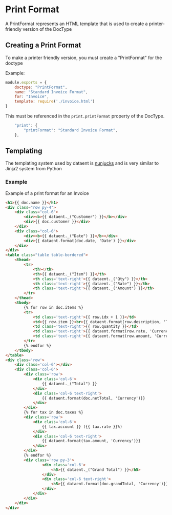# Print Format

A PrintFormat represents an HTML template that is used to create a printer-friendly version of the DocType

## Creating a Print Format

To make a printer friendly version, you must create a "PrintFormat" for the doctype

Example:

```js
module.exports = {
    doctype: "PrintFormat",
    name: "Standard Invoice Format",
    for: "Invoice",
    template: require('./invoice.html')
}
```

This must be referenced in the `print.printFormat` property of the DocType.

```js
    "print": {
        "printFormat": "Standard Invoice Format",
    },
```

## Templating

The templating system used by dataent is [nunjucks](https://mozilla.github.io/nunjucks/) and is very similar to Jinja2 system from Python

### Example

Example of a print format for an Invoice

```html
<h1>{{ doc.name }}</h1>
<div class="row py-4">
    <div class="col-6">
        <div><b>{{ dataent._("Customer") }}</b></div>
        <div>{{ doc.customer }}</div>
    </div>
    <div class="col-6">
        <div><b>{{ dataent._("Date") }}</b></div>
        <div>{{ dataent.format(doc.date, 'Date') }}</div>
    </div>
</div>
<table class="table table-bordered">
    <thead>
        <tr>
            <th></th>
            <th>{{ dataent._("Item") }}</th>
            <th class='text-right'>{{ dataent._("Qty") }}</th>
            <th class='text-right'>{{ dataent._("Rate") }}</th>
            <th class='text-right'>{{ dataent._("Amount") }}</th>
        </tr>
    </thead>
    <tbody>
        {% for row in doc.items %}
        <tr>
            <td class='text-right'>{{ row.idx + 1 }}</td>
            <td>{{ row.item }}<br>{{ dataent.format(row.description, 'Text') }}</td>
            <td class='text-right'>{{ row.quantity }}</td>
            <td class='text-right'>{{ dataent.format(row.rate, 'Currency') }}</td>
            <td class='text-right'>{{ dataent.format(row.amount, 'Currency') }}</td>
        </tr>
        {% endfor %}
    </tbody>
</table>
<div class='row'>
    <div class='col-6'></div>
    <div class='col-6'>
        <div class='row'>
            <div class='col-6'>
                {{ dataent._("Total") }}
            </div>
            <div class='col-6 text-right'>
                {{ dataent.format(doc.netTotal, 'Currency')}}
            </div>
        </div>
        {% for tax in doc.taxes %}
        <div class='row'>
            <div class='col-6'>
                {{ tax.account }} ({{ tax.rate }}%)
            </div>
            <div class='col-6 text-right'>
                {{ dataent.format(tax.amount, 'Currency')}}
            </div>
        </div>
        {% endfor %}
        <div class='row py-3'>
                <div class='col-6'>
                    <h5>{{ dataent._("Grand Total") }}</h5>
                </div>
                <div class='col-6 text-right'>
                    <h5>{{ dataent.format(doc.grandTotal, 'Currency')}}</h5>
                </div>
            </div>
        </div>
    </div>
</div>
```